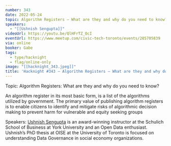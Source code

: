 ```yaml
---
number: 343
date: 2022-05-24
topic: Algorithm Registers – What are they and why do you need to know?
speakers:
  - "[[Ushnish Sengupta]]"
videoUrl: https://youtu.be/QlHFrTZ_OcI
eventUrl: https://www.meetup.com/civic-tech-toronto/events/285705839
via: online
booker: Gabe
tags:
  - type/hacknight
  - flag/online-only
image: "[[hacknight_343.jpeg]]"
title: 'Hacknight #343 – Algorithm Registers – What are they and why do you need to know?'
---
```


Topic:
Algorithm Registers: What are they and why do you need to know?

An algorithm register in its most basic form, is a list of the algorithms utilized by government. The primary value of publishing algorithm registers is to enable citizens to identify and mitigate risks of algorithmic decision making to prevent harm for vulnerable and equity seeking groups

Speakers:
[Ushnish Sengupta](https://twitter.com/ultush) is an award-winning instructor at the Schulich School of Business at York University and an Open Data enthusiast. Ushnish’s PhD thesis at OISE at the University of Toronto is focused on understanding Data Governance in social economy organizations.
